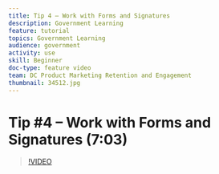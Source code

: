 ```yaml
---
title: Tip 4 – Work with Forms and Signatures
description: Government Learning
feature: tutorial
topics: Government Learning
audience: government
activity: use
skill: Beginner
doc-type: feature video
team: DC Product Marketing Retention and Engagement
thumbnail: 34512.jpg
---
```


# Tip #4 – Work with Forms and Signatures (7:03)

>[!VIDEO](https://video.tv.adobe.com/v/34512)
